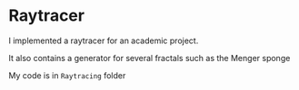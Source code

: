 # Raytracer
I implemented a raytracer for an academic project.

It also contains a generator for several fractals such as the Menger sponge

My code is in `Raytracing` folder
